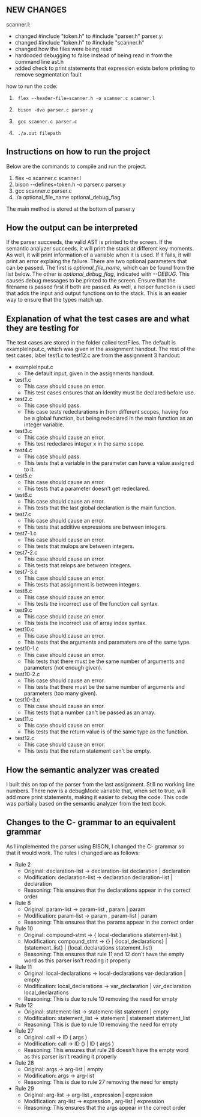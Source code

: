 
## NEW CHANGES
scanner.l: 
- changed #include "token.h" to #include "parser.h"
parser.y: 
- changed #include "token.h" to #include "scanner.h" 
- changed how the files were being read 
- hardcoded debugging to false instead of being read in from the command line
ast.h
- added check to print statements that expression exists before printing to remove segmentation fault

how to run the code:
1.      flex --header-file=scanner.h -o scanner.c scanner.l
2.      bison -dvo parser.c parser.y
3.      gcc scanner.c parser.c
4.      ./a.out filepath

## Instructions on how to run the project

Below are the commands to compile and run the project.

1. flex -o scanner.c scanner.l
2. bison --defines=token.h -o parser.c parser.y
3. gcc scanner.c parser.c
4. ./a optional_file_name optional_debug_flag

The main method is stored at the bottom of parser.y

## How the output can be interpreted

If the parser succeeds, the valid AST is printed to the screen.
If the semantic analyzer succeeds, it will print the stack at different key moments. As well, it will print information of a variable when it is used. If it fails, it will print an error explaing the failure. There are two optional parameters that can be passed. The first is _optional_file_name_, which can be found from the list below. The other is _optional_debug_flag_, indicated with _--DEBUG_. This causes debug messages to be printed to the screen. Ensure that the filename is passed first if both are passed. As well, a helper function is used that adds the input and output functions on to the stack. This is an easier way to ensure that the types match up.

## Explanation of what the test cases are and what they are testing for

The test cases are stored in the folder called testFiles. The default is exampleInput.c, which was given in the assignment handout. The rest of the test cases, label test1.c to test12.c are from the assignment 3 handout:

-   exampleInput.c
    -   The default input, given in the assignments handout.
-   test1.c
    -   This case should cause an error.
    -   This test cases ensures that an identity must be declared before use.
-   test2.c
    -   This case should pass.
    -   This case tests redeclarations in from different scopes, having foo be a global function, but being redeclared in the main function as an integer variable.
-   test3.c
    -   This case should cause an error.
    -   This test redeclares integer x in the same scope.
-   test4.c
    -   This case should pass.
    -   This tests that a variable in the parameter can have a value assigned to it.
-   test5.c
    -   This case should cause an error.
    -   This tests that a parameter doesn't get redeclared.
-   test6.c
    -   This case should cause an error.
    -   This tests that the last global declaration is the main function.
-   test7.c
    -   This case should cause an error.
    -   This tests that additive expressions are between integers.
-   test7-1.c
    -   This case should cause an error.
    -   This tests that mulops are between integers.
-   test7-2.c
    -   This case should cause an error.
    -   This tests that relops are between integers.
-   test7-3.c
    -   This case should cause an error.
    -   This tests that assignment is between integers.
-   test8.c
    -   This case should cause an error.
    -   This tests the incorrect use of the function call syntax.
-   test9.c
    -   This case should cause an error.
    -   This tests the incorrect use of array index syntax.
-   test10.c
    -   This case should cause an error.
    -   This tests that the arguments and paramaters are of the same type.
-   test10-1.c
    -   This case should cause an error.
    -   This tests that there must be the same number of arguments and parameters (not enough given).
-   test10-2.c
    -   This case should cause an error.
    -   This tests that there must be the same number of arguments and parameters (too many given).
-   test10-3.c
    -   This case should cause an error.
    -   This tests that a number can't be passed as an array.
-   test11.c
    -   This case should cause an error.
    -   This tests that the return value is of the same type as the function.
-   test12.c
    -   This case should cause an error.
    -   This tests that the return statement can't be empty.

## How the semantic analyzer was created

I built this on top of the parser from the last assignment. Still no working line numbers. There now is a debugMode variable that, when set to true, will add more print statements, making it easier to debug the code. This code was partially based on the semantic analyzer from the text book.

## Changes to the C- grammar to an equivalent grammar

As I implemented the parser using BISON, I changed the C- grammar so that it would work.
The rules I changed are as follows:

-   Rule 2
    -   Original: declaration-list -> declaration-list declaration | declaration
    -   Modification: declaration-list -> declaration declaration-list | declaration
    -   Reasoning: This ensures that the declarations appear in the correct order
-   Rule 8
    -   Original: param-list -> param-list , param | param
    -   Modification: param-list -> param , param-list | param
    -   Reasoning: This ensures that the params appear in the correct order
-   Rule 10
    -   Original: compound-stmt -> { local-declarations statement-list }
    -   Modification: compound_stmt -> {} | {local_declarations} | {statement_list} | {local_declarations statement_list}
    -   Reasoning: This ensures that rule 11 and 12 don't have the empty word as this parser isn't reading it properly
-   Rule 11
    -   Original: local-declarations -> local-declarations var-declaration | empty
    -   Modification: local_declarations -> var_declaration | var_declaration local_declarations
    -   Reasoning: This is due to rule 10 removing the need for empty
-   Rule 12
    -   Original: statement-list -> statement-list statement | empty
    -   Modification: statement_list -> statement | statement statement_list
    -   Reasoning: This is due to rule 10 removing the need for empty
-   Rule 27
    -   Original: call -> ID ( args )
    -   Modification: call -> ID () | ID ( args )
    -   Reasoning: This ensures that rule 28 doesn't have the empty word as this parser isn't reading it properly
-   Rule 28
    -   Original: args -> arg-list | empty
    -   Modification: args -> arg-list
    -   Reasoning: This is due to rule 27 removing the need for empty
-   Rule 29
    -   Original: arg-list -> arg-list , expression | expression
    -   Modification: arg-list -> expression , arg-list | expression
    -   Reasoning: This ensures that the args appear in the correct order
